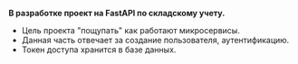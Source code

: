 **В разработке проект на FastAPI по складскому учету.**
* Цель проекта "пощупать" как работают микросервисы.
* Данная часть отвечает за создание пользователя, аутентификацию. 
* Токен доступа хранится в базе данных.

